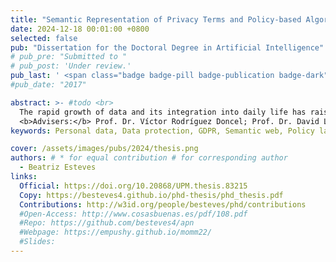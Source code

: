 ```yaml
---
title: "Semantic Representation of Privacy Terms and Policy-based Algorithms for Decentralised Data Environments"
date: 2024-12-18 00:01:00 +0800
selected: false
pub: "Dissertation for the Doctoral Degree in Artificial Intelligence"
# pub_pre: "Submitted to "
# pub_post: 'Under review.'
pub_last: ' <span class="badge badge-pill badge-publication badge-dark">Ph.D. Thesis</span>'
#pub_date: "2017"

abstract: >- #todo <br>
  The rapid growth of data and its integration into daily life has raised significant legal and ethical concerns, especially since the enforcement of the GDPR in 2018. This thesis aims to help users manage the complexity of their data rights by providing Web services that align with their privacy preferences and legal protections. It explores the use of data protection vocabularies and machine-readable policy languages to represent privacy requirements and support GDPR compliance, including auditing and rights management. A policy-matching algorithm is introduced to control access to decentralised personal datastores like Solid Pods, giving users greater control over who accesses their data. The work demonstrates that Semantic Web technologies can effectively express data protection rules, enhance transparency, and support evolving data governance needs.<br>
  <b>Advisers:</b> Prof. Dr. Víctor Rodríguez Doncel; Prof. Dr. David Lewis
keywords: Personal data, Data protection, GDPR, Semantic web, Policy languages

cover: /assets/images/pubs/2024/thesis.png
authors: # * for equal contribution # for corresponding author
  - Beatriz Esteves
links:
  Official: https://doi.org/10.20868/UPM.thesis.83215
  Copy: https://besteves4.github.io/phd-thesis/phd_thesis.pdf
  Contributions: http://w3id.org/people/besteves/phd/contributions
  #Open-Access: http://www.cosasbuenas.es/pdf/108.pdf
  #Repo: https://github.com/besteves4/apn
  #Webpage: https://empushy.github.io/momm22/
  #Slides: 
---
```


